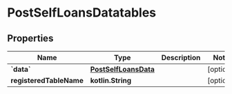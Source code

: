 
# PostSelfLoansDatatables

## Properties
| Name | Type | Description | Notes |
| ------------ | ------------- | ------------- | ------------- |
| **&#x60;data&#x60;** | [**PostSelfLoansData**](PostSelfLoansData.md) |  |  [optional] |
| **registeredTableName** | **kotlin.String** |  |  [optional] |



